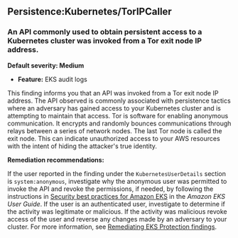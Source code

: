 Persistence:Kubernetes/TorIPCaller
----------------------------------

### An API commonly used to obtain persistent access to a Kubernetes cluster was invoked from a Tor exit node IP address.

**Default severity: Medium**

* **Feature:** EKS audit logs

This finding informs you that an API was invoked from a Tor exit node IP address. The API observed is commonly associated with persistence tactics where an adversary has gained access to your Kubernetes cluster and is attempting to maintain that access. Tor is software for enabling anonymous communication. It encrypts and randomly bounces communications through relays between a series of network nodes. The last Tor node is called the exit node. This can indicate unauthorized access to your AWS resources with the intent of hiding the attacker's true identity.

**Remediation recommendations:**

If the user reported in the finding under the `KubernetesUserDetails` section is `system:anonymous`, investigate why the anonymous user was permitted to invoke the API and revoke the permissions, if needed, by following the instructions in [Security best practices for Amazon EKS](https://docs.aws.amazon.com/eks/latest/userguide/security-best-practices.html) in the *Amazon EKS User Guide*. If the user is an authenticated user, investigate to determine if the activity was legitimate or malicious. If the activity was malicious revoke access of the user and reverse any changes made by an adversary to your cluster. For more information, see [Remediating EKS Protection findings](./guardduty-remediate-kubernetes.html).